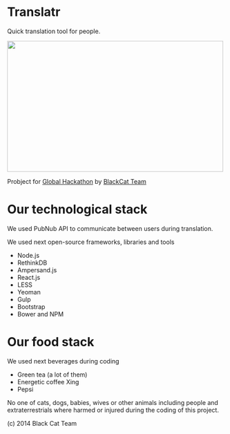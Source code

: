 Translatr
=========
Quick translation tool for people.

<a href="http://www.youtube.com/watch?v=OG2kpbo2Huo" target="_blank"><img src="https://img-fotki.yandex.ru/get/9105/1770335.0/0_9d3d5_8164d387_L.jpg" width="500" height="303" border="0"/></a>

Probject for [Global Hackathon](https://koding.com/Hackathon) by [BlackCat Team](https://github.com/koding/global.hackathon/blob/master/Teams/BlackCat/ABOUT.md)

Our technological stack
=======================
We used PubNub API to communicate between users during translation.

We used next open-source frameworks, libraries and tools
* Node.js
* RethinkDB
* Ampersand.js
* React.js
* LESS
* Yeoman
* Gulp
* Bootstrap
* Bower and NPM

Our food stack
=======================
We used next beverages during coding
* Green tea (a lot of them)
* Energetic coffee Xing
* Pepsi 

No one of cats, dogs, babies, wives or other animals including people and extraterrestrials where harmed or injured during the coding of this project.

(c) 2014 Black Cat Team
